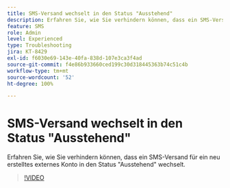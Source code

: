```yaml
---
title: SMS-Versand wechselt in den Status "Ausstehend"
description: Erfahren Sie, wie Sie verhindern können, dass ein SMS-Versand für ein neu erstelltes externes Konto in den Status "Ausstehend" wechselt.
feature: SMS
role: Admin
level: Experienced
type: Troubleshooting
jira: KT-8429
exl-id: f6030e69-143e-40fa-838d-107e3ca3f4ad
source-git-commit: f4e86b933660ced199c30d318445363b74c51c4b
workflow-type: tm+mt
source-wordcount: '52'
ht-degree: 100%

---
```


# SMS-Versand wechselt in den Status &quot;Ausstehend&quot;

Erfahren Sie, wie Sie verhindern können, dass ein SMS-Versand für ein neu erstelltes externes Konto in den Status &quot;Ausstehend&quot; wechselt.

>[!VIDEO](https://video.tv.adobe.com/v/335986?quality=12&learn=on)
